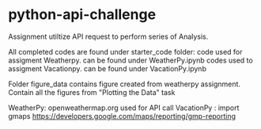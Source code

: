 # python-api-challenge

Assignment utiltize API request to perform series of Analysis.

All completed codes are found under starter_code folder:
    code used for assigment Weatherpy. can be found under WeatherPy.ipynb
    codes used to assigment Vacationpy. can be found under VacationPy.ipynb


Folder figure_data contains figure created from weatherpy assignment.
    Contain all the figures from "Plotting the Data" task

WeatherPy: openweathermap.org used for API call
VacationPy : import gmaps https://developers.google.com/maps/reporting/gmp-reporting



